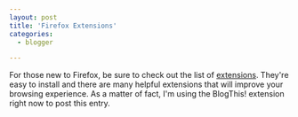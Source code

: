 ```yaml
---
layout: post
title: 'Firefox Extensions'
categories:
  - blogger

---
```


For those new to Firefox, be sure to check out the list of <a href="http://texturizer.net/firefox/extensions/">extensions</a>.  They're easy to install and there are many helpful extensions that will improve your browsing experience.  As a matter of fact, I'm using the BlogThis! extension right now to post this entry.
